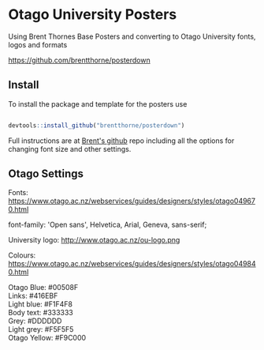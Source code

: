 # Otago University Posters  

Using Brent Thornes Base Posters and converting to Otago University fonts, logos and formats

https://github.com/brentthorne/posterdown

## Install
To install the package and template for the posters use 

```r

devtools::install_github("brentthorne/posterdown")

```  

Full instructions are at [Brent's github](https://github.com/brentthorne/posterdown) repo including all the options for changing font size and other settings.
  

## Otago Settings

Fonts:
https://www.otago.ac.nz/webservices/guides/designers/styles/otago049670.html

font-family: 'Open sans', Helvetica, Arial, Geneva, sans-serif;

University logo: http://www.otago.ac.nz/ou-logo.png

Colours:
https://www.otago.ac.nz/webservices/guides/designers/styles/otago049840.html

Otago Blue: #00508F  
Links: #416EBF  
Light blue: #F1F4F8  
Body text: #333333  
Grey: #DDDDDD  
Light grey: #F5F5F5  
Otago Yellow: #F9C000  


